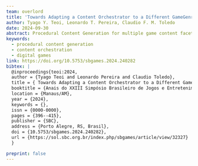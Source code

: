 ```yaml
---
team: overlord
title: 'Towards Adapting a Content Orchestrator to a Different GameGenre: Generating Levels, Rules, and Narrative for Diverse Player Profiles from a Top-down Adventure to a 2D Platformer'
author: Tyago Y. Teoi, Leonardo T. Pereira, Claudio F. M. Toledo
date: 2024-09-30
abstract: Procedural Content Generation for multiple game content facets is a challenge for the game industry and academia. A content orchestrator is a software that can manage different procedural content generators, mixing their outputs while maintaining coherence and feasibility. We adapted a content orchestrator, originally meant for a top-down adventure game, to a 2D platformer. Both versions procedurally generate Levels, Rules, and Narrative, while adapting to distinct player profiles. A pre-test questionnaire is used to evaluate the player profile, and a post-test questionnaire is used to evaluate the game prototype we developed for this experimental purpose and the procedurally generated content. Results show the game was fun, challenging, interesting to explore, and with a moderate difficulty. Although with a limited sample, our results indicate the system was able to target content based on profiles. Therefore, this is a first step into understanding how a content orchestrator can be adapted to different game genres.
keywords:
  - procedural content generation
  - content orchestration
  - digital games
link: https://doi.org/10.5753/sbgames.2024.240282
bibtex: |
  @inproceedings{teoi:2024,
  author = {Tyago Teoi and Leonardo Pereira and Claudio Toledo},
  title = { Towards Adapting a Content Orchestrator to a Different GameGenre: Generating Levels, Rules, and Narrative for Diverse Player Profiles from a Top-down Adventure to a 2D Platformer},
  booktitle = {Anais do XXIII Simpósio Brasileiro de Jogos e Entretenimento Digital},
  location = {Manaus/AM},
  year = {2024},
  keywords = {},
  issn = {0000-0000},
  pages = {396--415},
  publisher = {SBC},
  address = {Porto Alegre, RS, Brasil},
  doi = {10.5753/sbgames.2024.240282},
  url = {https://sol.sbc.org.br/index.php/sbgames/article/view/32327}
  }

preprint: false
---
```

